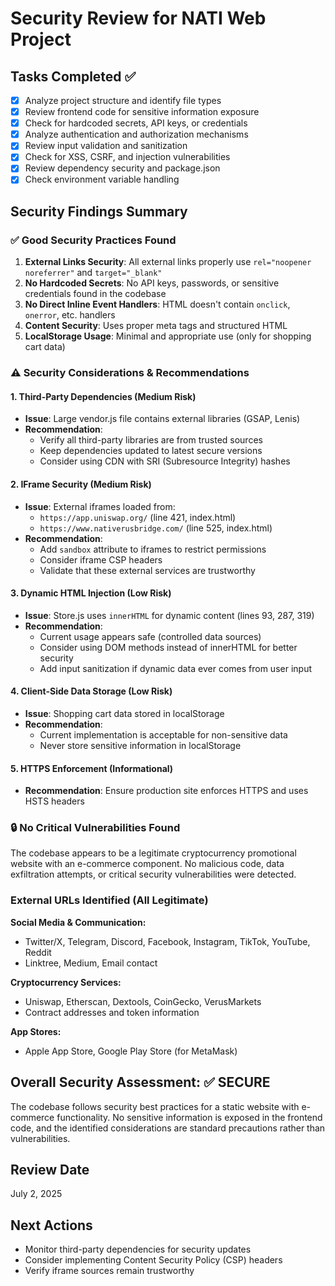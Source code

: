 # Security Review for NATI Web Project

## Tasks Completed ✅

- [x] Analyze project structure and identify file types
- [x] Review frontend code for sensitive information exposure  
- [x] Check for hardcoded secrets, API keys, or credentials
- [x] Analyze authentication and authorization mechanisms
- [x] Review input validation and sanitization
- [x] Check for XSS, CSRF, and injection vulnerabilities
- [x] Review dependency security and package.json
- [x] Check environment variable handling

## Security Findings Summary

### ✅ Good Security Practices Found

1. **External Links Security**: All external links properly use `rel="noopener noreferrer"` and `target="_blank"`
2. **No Hardcoded Secrets**: No API keys, passwords, or sensitive credentials found in the codebase
3. **No Direct Inline Event Handlers**: HTML doesn't contain `onclick`, `onerror`, etc. handlers
4. **Content Security**: Uses proper meta tags and structured HTML
5. **LocalStorage Usage**: Minimal and appropriate use (only for shopping cart data)

### ⚠️ Security Considerations & Recommendations

#### 1. **Third-Party Dependencies** (Medium Risk)
- **Issue**: Large vendor.js file contains external libraries (GSAP, Lenis)
- **Recommendation**: 
  - Verify all third-party libraries are from trusted sources
  - Keep dependencies updated to latest secure versions
  - Consider using CDN with SRI (Subresource Integrity) hashes

#### 2. **IFrame Security** (Medium Risk)
- **Issue**: External iframes loaded from:
  - `https://app.uniswap.org/` (line 421, index.html)
  - `https://www.nativerusbridge.com/` (line 525, index.html)
- **Recommendation**: 
  - Add `sandbox` attribute to iframes to restrict permissions
  - Consider iframe CSP headers
  - Validate that these external services are trustworthy

#### 3. **Dynamic HTML Injection** (Low Risk)
- **Issue**: Store.js uses `innerHTML` for dynamic content (lines 93, 287, 319)
- **Recommendation**: 
  - Current usage appears safe (controlled data sources)
  - Consider using DOM methods instead of innerHTML for better security
  - Add input sanitization if dynamic data ever comes from user input

#### 4. **Client-Side Data Storage** (Low Risk)
- **Issue**: Shopping cart data stored in localStorage
- **Recommendation**: 
  - Current implementation is acceptable for non-sensitive data
  - Never store sensitive information in localStorage

#### 5. **HTTPS Enforcement** (Informational)
- **Recommendation**: Ensure production site enforces HTTPS and uses HSTS headers

### 🔒 No Critical Vulnerabilities Found

The codebase appears to be a legitimate cryptocurrency promotional website with an e-commerce component. No malicious code, data exfiltration attempts, or critical security vulnerabilities were detected.

### External URLs Identified (All Legitimate)

**Social Media & Communication:**
- Twitter/X, Telegram, Discord, Facebook, Instagram, TikTok, YouTube, Reddit
- Linktree, Medium, Email contact

**Cryptocurrency Services:**
- Uniswap, Etherscan, Dextools, CoinGecko, VerusMarkets
- Contract addresses and token information

**App Stores:**
- Apple App Store, Google Play Store (for MetaMask)

## Overall Security Assessment: ✅ SECURE

The codebase follows security best practices for a static website with e-commerce functionality. No sensitive information is exposed in the frontend code, and the identified considerations are standard precautions rather than vulnerabilities.

## Review Date
July 2, 2025

## Next Actions
- Monitor third-party dependencies for security updates
- Consider implementing Content Security Policy (CSP) headers
- Verify iframe sources remain trustworthy